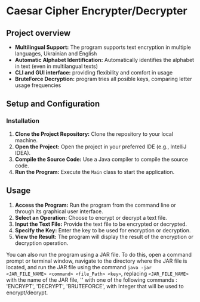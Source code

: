 # Caesar Cipher Encrypter/Decrypter

## Project overview
- **Multilingual Support:** The program supports text encryption in multiple languages, Ukrainian and English
- **Automatic Alphabet Identification:** Automatically identifies the alphabet in text (even in multilangual texts)
- **CLI and GUI interface:** providing flexibility and comfort in usage
- **BruteForce Decryption:** program tries all posible keys, comparing letter usage frequencies

## Setup and Configuration
### Installation

1. **Clone the Project Repository:** Clone the repository to your local machine.
2. **Open the Project:** Open the project in your preferred IDE (e.g., IntelliJ IDEA).
3. **Compile the Source Code:** Use a Java compiler to compile the source code.
4. **Run the Program:** Execute the `Main` class to start the application.

## Usage

1. **Access the Program:** Run the program from the command line or through its graphical user interface.
2. **Select an Operation:** Choose to encrypt or decrypt a text file.
3. **Input the Text File:** Provide the text file to be encrypted or decrypted.
4. **Specify the Key:** Enter the key to be used for encryption or decryption.
5. **View the Result:** The program will display the result of the encryption or decryption operation.

You can also run the program using a JAR file. To do this, open a command prompt or terminal window, navigate to the directory where the JAR file is located, and run the JAR file using the command `java -jar <JAR_FILE_NAME> <command> <file_Path> <key>`, replacing `<JAR_FILE_NAME>` with the name of the JAR file, '<command>' with one of the following commands : 'ENCRYPT', 'DECRYPT', 'BRUTEFORCE', <key> with Integer that will be used to encrypt/decrypt. 
